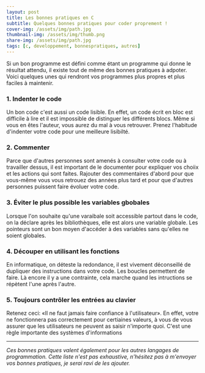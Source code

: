 ```yaml
---
layout: post
title: Les bonnes pratiques en C
subtitle: Quelques bonnes pratiques pour coder proprement !
cover-img: /assets/img/path.jpg
thumbnail-img: /assets/img/thumb.png
share-img: /assets/img/path.jpg
tags: [c, developpement, bonnespratiques, autres]
---
```


Si un bon programme est défini comme étant un programme qui donne le résultat attendu, il existe tout de même des bonnes pratiques à adpoter. Voici quelques unes qui rendront vos programmes plus propres et plus faciles à maintenir.

### 1. Indenter le code
Un bon code c'est aussi un code lisible. En effet, un code écrit en bloc est difficile à lire et il est impossible de distinguer les différents blocs. Même si vous en êtes l'auteur, vous aurez du mal à vous retrouver. Prenez l'habitude d'indenter votre code pour une meilleure lisibilté.

### 2. Commenter
Parce que d'autres personnes sont amenés à consulter votre code ou  à travailler dessus, il est important de le documenter pour expliquer vos choiix et les actions qui sont faites. Rajouter des commentaires d'abord pour que vous-même vous vous retrouez des années plus tard et pour que d'autres personnes puissent faire évoluer votre code.

### 3. Éviter le plus possible les variables gbobales
Lorsque l'on souhaite qu'une varaibale soit accessible partout dans le code, on la déclare après les bibliothèques, elle est alors une variable globale. Les pointeurs sont un bon moyen d'accéder à des variables sans qu'elles ne soient globales.

### 4. Découper en utilisant les fonctions
En informatique, on déteste la redondance, il est vivement déconseillé de dupliquer des instructions dans votre code. Les boucles permettent de faire.
Là encore il y a une contrainte, cela marche quand les intructions se répètent l'une après l'autre. 

### 5. Toujours contrôler les entrées au clavier
Retenez ceci: «Il ne faut jamais faire confiance à l'utilisateur». En effet, votre ne fonctionnera pas correctement pour certiaines valeurs, à vous de vous assurer que les utilisateurs ne peuvent as saisir n'importe quoi. C'est une règle importante des systèmes d'informations

---
*Ces bonnes pratiques valent également pour les autres langages de programmation. Cette liste n'est pas exhaustive, n'hésitez pas à m'envoyer vos bonnes pratiques, je serai ravi de les ajouter.*
